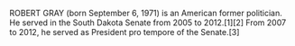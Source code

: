 ROBERT GRAY (born September 6, 1971) is an American former politician. He served in the South Dakota Senate from 2005 to 2012.[1][2] From 2007 to 2012, he served as President pro tempore of the Senate.[3]
